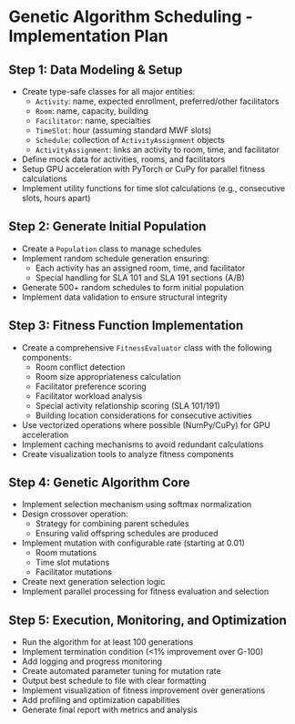 # Genetic Algorithm Scheduling - Implementation Plan

## Step 1: Data Modeling & Setup
- Create type-safe classes for all major entities:
  - `Activity`: name, expected enrollment, preferred/other facilitators
  - `Room`: name, capacity, building
  - `Facilitator`: name, specialties
  - `TimeSlot`: hour (assuming standard MWF slots)
  - `Schedule`: collection of `ActivityAssignment` objects
  - `ActivityAssignment`: links an activity to room, time, and facilitator
- Define mock data for activities, rooms, and facilitators
- Setup GPU acceleration with PyTorch or CuPy for parallel fitness calculations
- Implement utility functions for time slot calculations (e.g., consecutive slots, hours apart)

## Step 2: Generate Initial Population
- Create a `Population` class to manage schedules
- Implement random schedule generation ensuring:
  - Each activity has an assigned room, time, and facilitator
  - Special handling for SLA 101 and SLA 191 sections (A/B)
- Generate 500+ random schedules to form initial population
- Implement data validation to ensure structural integrity

## Step 3: Fitness Function Implementation
- Create a comprehensive `FitnessEvaluator` class with the following components:
  - Room conflict detection
  - Room size appropriateness calculation
  - Facilitator preference scoring
  - Facilitator workload analysis
  - Special activity relationship scoring (SLA 101/191)
  - Building location considerations for consecutive activities
- Use vectorized operations where possible (NumPy/CuPy) for GPU acceleration
- Implement caching mechanisms to avoid redundant calculations
- Create visualization tools to analyze fitness components

## Step 4: Genetic Algorithm Core
- Implement selection mechanism using softmax normalization
- Design crossover operation:
  - Strategy for combining parent schedules
  - Ensuring valid offspring schedules are produced
- Implement mutation with configurable rate (starting at 0.01)
  - Room mutations
  - Time slot mutations
  - Facilitator mutations
- Create next generation selection logic
- Implement parallel processing for fitness evaluation and selection

## Step 5: Execution, Monitoring, and Optimization
- Run the algorithm for at least 100 generations
- Implement termination condition (<1% improvement over G-100)
- Add logging and progress monitoring
- Create automated parameter tuning for mutation rate
- Output best schedule to file with clear formatting
- Implement visualization of fitness improvement over generations
- Add profiling and optimization capabilities
- Generate final report with metrics and analysis 